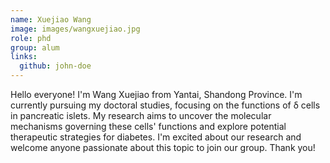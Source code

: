 ```yaml
---
name: Xuejiao Wang
image: images/wangxuejiao.jpg
role: phd
group: alum
links:
  github: john-doe
---
```


Hello everyone! I'm Wang Xuejiao from Yantai, Shandong Province. I'm currently pursuing my doctoral studies, focusing on the functions of δ cells in pancreatic islets. My research aims to uncover the molecular mechanisms governing these cells' functions and explore potential therapeutic strategies for diabetes. I'm excited about our research and welcome anyone passionate about this topic to join our group. Thank you!
